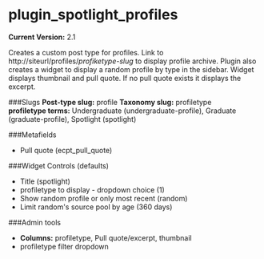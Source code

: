 plugin_spotlight_profiles
=========================
**Current Version:** 2.1

Creates a custom post type for profiles.  Link to http://siteurl/profiles/*profiketype-slug* to display profile archive.  Plugin also creates a widget to display a random profile by type in the sidebar. Widget displays thumbnail and pull quote. If no pull quote exists it displays the excerpt.

###Slugs
**Post-type slug:** profile 
**Taxonomy slug:** profiletype  
**profiletype terms:**  Undergraduate (undergraduate-profile), Graduate (graduate-profile), Spotlight (spotlight)

###Metafields
*	Pull quote (ecpt_pull_quote)

###Widget Controls (defaults)
*	Title (spotlight)
*	profiletype to display - dropdown choice (1)
*	Show random profile or only most recent (random)
*	Limit random's source pool by age (360 days)

###Admin tools
*	**Columns:** profiletype, Pull quote/excerpt, thumbnail
*	profiletype filter dropdown